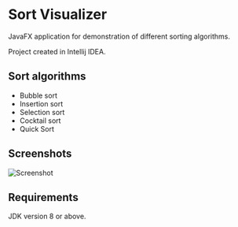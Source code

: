 # Sort Visualizer
JavaFX application for demonstration of different sorting algorithms.

Project created in Intellij IDEA.

## Sort algorithms
* Bubble sort
* Insertion sort
* Selection sort
* Cocktail sort
* Quick Sort

## Screenshots
![Screenshot](https://cloud.githubusercontent.com/assets/9394989/17097690/7c0b6df0-5267-11e6-987c-e0b43383317b.gif)

## Requirements
JDK version 8 or above.
